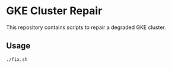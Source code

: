 # GKE Cluster Repair

This repository contains scripts to repair a degraded GKE cluster.

## Usage

```bash
./fix.sh
```